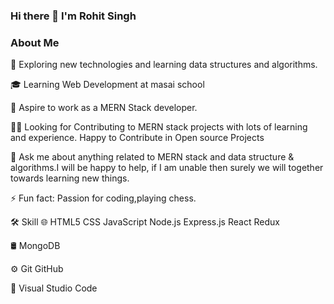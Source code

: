 ### Hi there 👋 I'm Rohit Singh


 ### About Me

🙂   Exploring new technologies and learning data structures and algorithms. 

🎓   Learning Web Development at masai school

💼   Aspire to work as a MERN Stack developer.

👯‍♂️   Looking for Contributing to MERN stack projects with lots of learning and experience.
      Happy to Contribute in Open source Projects
      
💬   Ask me about anything related to MERN stack and data structure & algorithms.I will be happy to help, if
      I am unable then surely we will together towards learning new things.
      

⚡ Fun fact: Passion for coding,playing chess.


🛠  Skill
🌐   HTML5 CSS JavaScript
Node.js Express.js React Redux

🛢   MongoDB

⚙️   Git GitHub

🔧   Visual Studio Code


